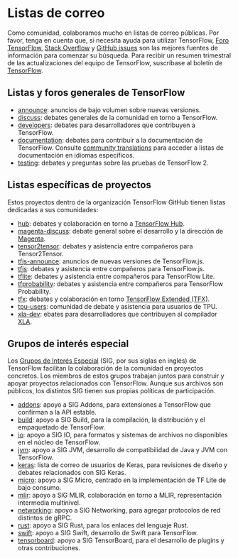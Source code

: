 # Listas de correo

Como comunidad, colaboramos mucho en listas de correo públicas. Por favor, tenga en cuenta que, si necesita ayuda para utilizar TensorFlow, [Foro TensorFlow](https://discuss.tensorflow.org/), [Stack Overflow](https://stackoverflow.com/questions/tagged/tensorflow) y [GitHub issues](https://github.com/tensorflow/tensorflow/issues) son las mejores fuentes de información para comenzar su búsqueda. Para recibir un resumen trimestral de las actualizaciones del equipo de TensorFlow, suscríbase al boletín de [TensorFlow](https://services.google.com/fb/forms/tensorflow/).

## Listas y foros generales de TensorFlow

- [announce](https://groups.google.com/a/tensorflow.org/d/forum/announce): anuncios de bajo volumen sobre nuevas versiones.
- [discuss](https://groups.google.com/a/tensorflow.org/d/forum/discuss): debates generales de la comunidad en torno a TensorFlow.
- [developers](https://groups.google.com/a/tensorflow.org/d/forum/developers): debates para desarrolladores que contribuyen a TensorFlow.
- [documentation](https://discuss.tensorflow.org/tag/docs): debates para contribuir a la documentación de TensorFlow. Consulte [community translations](https://www.tensorflow.org/community/contribute/docs#community_translations) para acceder a listas de documentación en idiomas específicos.
- [testing](https://groups.google.com/a/tensorflow.org/d/forum/testing): debates y preguntas sobre las pruebas de TensorFlow 2.

## Listas específicas de proyectos

Estos proyectos dentro de la organización TensorFlow GitHub tienen listas dedicadas a sus comunidades:

- [hub](https://groups.google.com/a/tensorflow.org/d/forum/hub): debates y colaboración en torno a [TensorFlow Hub](https://github.com/tensorflow/hub).
- [magenta-discuss](https://groups.google.com/a/tensorflow.org/d/forum/magenta-discuss): debate general sobre el desarrollo y la dirección de [Magenta](https://magenta.tensorflow.org/).
- [tensor2tensor](https://groups.google.com/d/forum/tensor2tensor): debates y asistencia entre compañeros para Tensor2Tensor.
- [tfjs-announce](https://groups.google.com/a/tensorflow.org/d/forum/tfjs-announce): anuncios de nuevas versiones de TensorFlow.js.
- [tfjs](https://groups.google.com/a/tensorflow.org/d/forum/tfjs): debates y asistencia entre compañeros para TensorFlow.js.
- [tflite](https://groups.google.com/a/tensorflow.org/d/forum/tflite): debates y asistencia entre compañeros para TensorFlow Lite.
- [tfprobability](https://groups.google.com/a/tensorflow.org/d/forum/tfprobability): debates y asistencia entre compañeros para TensorFlow Probability.
- [tfx](https://groups.google.com/a/tensorflow.org/forum/#!forum/tfx): debates y colaboración en torno [TensorFlow Extended (TFX)](https://www.tensorflow.org/tfx/).
- [tpu-users](https://groups.google.com/a/tensorflow.org/d/forum/tpu-users): comunidad de debate y asistencia para usuarios de TPU.
- [xla-dev](https://groups.google.com/forum/#!forum/xla-dev): ebates para desarrolladores que contribuyen al compilador [XLA](https://www.tensorflow.org/xla).

## Grupos de interés especial

Los [Grupos de Interés Especial](https://github.com/tensorflow/community/tree/master/sigs) (SIG, por sus siglas en inglés) de TensorFlow facilitan la colaboración de la comunidad en proyectos concretos. Los miembros de estos grupos trabajan juntos para construir y apoyar proyectos relacionados con TensorFlow. Aunque sus archivos son públicos, los distintos SIG tienen sus propias políticas de participación.

- [addons](https://groups.google.com/a/tensorflow.org/d/forum/addons): apoyo a SIG Addons, para extensiones a TensorFlow que confirman a la API estable.
- [build](https://groups.google.com/a/tensorflow.org/d/forum/build): apoyo a SIG Build, para la compilación, la distribución y el empaquetado de TensorFlow.
- [io](https://groups.google.com/a/tensorflow.org/d/forum/io): apoyo a SIG IO, para formatos y sistemas de archivos no disponibles en el núcleo de TensorFlow.
- [jvm](https://groups.google.com/a/tensorflow.org/d/forum/jvm): apoyo a SIG JVM, desarrollo de compatibilidad de Java y JVM con TensorFlow.
- [keras](https://groups.google.com/forum/#!forum/keras-users): lista de correo de usuarios de Keras, para revisiones de diseño y debates relacionados con SIG Keras.
- [micro](https://groups.google.com/a/tensorflow.org/d/forum/micro): apoyo a SIG Micro, centrado en la implementación de TF Lite de bajo consumo.
- [mlir](https://groups.google.com/a/tensorflow.org/d/forum/mlir): apoyo a SIG MLIR, colaboración en torno a MLIR, representación intermedia multinivel.
- [networking](https://groups.google.com/a/tensorflow.org/d/forum/networking): apoyo a SIG Networking, para agregar protocolos de red distintos de gRPC.
- [rust](https://groups.google.com/a/tensorflow.org/d/forum/rust): apoyo a SIG Rust, para los enlaces del lenguaje Rust.
- [swift](https://groups.google.com/a/tensorflow.org/d/forum/swift): apoyo a SIG Swift, desarrollo de Swift para TensorFlow.
- [tensorboard](https://groups.google.com/a/tensorflow.org/d/forum/tensorboard): apoyo a SIG TensorBoard, para el desarrollo de plugins y otras contribuciones.

